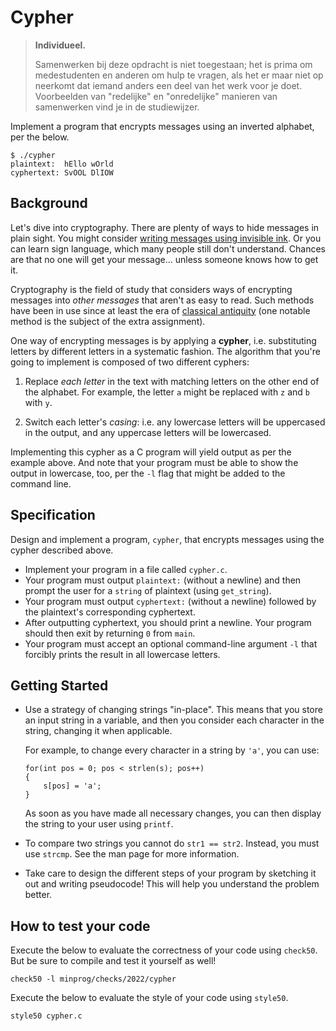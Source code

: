 # Cypher

> **Individueel.**
>
> Samenwerken bij deze opdracht is niet toegestaan; het is prima om medestudenten en anderen om hulp te vragen, als het er maar niet op neerkomt dat iemand anders een deel van het werk voor je doet. Voorbeelden van "redelijke" en "onredelijke" manieren van samenwerken vind je in de studiewijzer.

Implement a program that encrypts messages using an inverted alphabet, per the below.

    $ ./cypher
    plaintext:  hEllo wOrld
    cyphertext: SvOOL DlIOW

## Background

Let's dive into cryptography. There are plenty of ways to hide messages in plain sight. You might consider [writing messages using invisible ink](https://en.wikipedia.org/wiki/Invisible_ink). Or you can learn sign language, which many people still don't understand. Chances are that no one will get your message... unless someone knows how to get it.

Cryptography is the field of study that considers ways of encrypting messages into _other messages_ that aren't as easy to read. Such methods have been in use since at least the era of [classical antiquity](https://en.wikipedia.org/wiki/History_of_cryptography) (one notable method is the subject of the extra assignment).

One way of encrypting messages is by applying a **cypher**, i.e. substituting letters by different letters in a systematic fashion. The algorithm that you're going to implement is composed of two different cyphers:

1. Replace _each letter_ in the text with matching letters on the other end of the alphabet. For example, the letter `a` might be replaced with `z` and `b` with `y`.

2. Switch each letter's _casing_: i.e. any lowercase letters will be uppercased in the output, and any uppercase letters will be lowercased.

Implementing this cypher as a C program will yield output as per the example above. And note that your program must be able to show the output in lowercase, too, per the `-l` flag that might be added to the command line.

## Specification

Design and implement a program, `cypher`, that encrypts messages using the cypher described above.

- Implement your program in a file called `cypher.c`.
- Your program must output `plaintext:` (without a newline) and then prompt the user for a `string` of plaintext (using `get_string`).
- Your program must output `cyphertext:` (without a newline) followed by the plaintext's corresponding cyphertext.
- After outputting cyphertext, you should print a newline. Your program should then exit by returning `0` from `main`.
- Your program must accept an optional command-line argument `-l` that forcibly prints the result in all lowercase letters.

## Getting Started

- Use a strategy of changing strings "in-place". This means that you store an input string in a variable, and then you consider each character in the string, changing it when applicable.

  For example, to change every character in a string by `'a'`, you can use:

      for(int pos = 0; pos < strlen(s); pos++)
      {
          s[pos] = 'a';
      }

  As soon as you have made all necessary changes, you can then display the string to your user using `printf`.

- To compare two strings you cannot do `str1 == str2`. Instead, you must use `strcmp`. See the man page for more information.

- Take care to design the different steps of your program by sketching it out and writing pseudocode! This will help you understand the problem better.

## How to test your code

Execute the below to evaluate the correctness of your code using `check50`. But be sure to compile and test it yourself as well!

    check50 -l minprog/checks/2022/cypher

Execute the below to evaluate the style of your code using `style50`.

    style50 cypher.c

